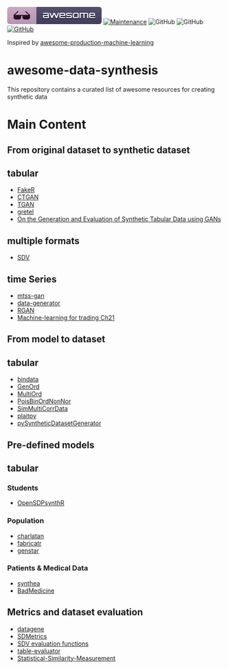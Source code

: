 [![Awesome](images/awesome.svg)](https://github.com/sindresorhus/awesome)
[![Maintenance](https://img.shields.io/badge/Maintained%3F-YES-green.svg)](https://github.com/joofio/awesome-data-synthesis/graphs/commit-activity)
![GitHub](https://img.shields.io/badge/Release-PROD-yellow.svg)
![GitHub](https://img.shields.io/badge/License-MIT-lightgrey.svg)
[![GitHub](https://img.shields.io/twitter/follow/4Elemento.svg?label=Follow)](https://twitter.com/4Elemento/)

Inspired by [awesome-production-machine-learning](https://github.com/EthicalML/awesome-production-machine-learning)

# awesome-data-synthesis
This repository contains a curated list of awesome resources for creating synthetic data


# Main Content

## From original dataset to synthetic dataset

## tabular
* [FakeR](https://cran.r-project.org/web/packages/fakeR/index.html)
* [CTGAN](https://github.com/sdv-dev/CTGAN)
* [TGAN](https://github.com/sdv-dev/TGAN)
* [gretel](https://github.com/gretelai/gretel-synthetics)
* [On the Generation and Evaluation of Synthetic Tabular Data using GANs](https://github.com/Baukebrenninkmeijer/On-the-Generation-and-Evaluation-of-Synthetic-Tabular-Data-using-GANs)


## multiple formats
* [SDV](https://github.com/sdv-dev/SDV)

## time Series
* [mtss-gan](https://github.com/firmai/mtss-gan)
* [data-generator](https://github.com/KDD-OpenSource/data-generation)
* [RGAN](https://github.com/ratschlab/RGAN)
* [Machine-learning for trading Ch21](https://github.com/stefan-jansen/machine-learning-for-trading/tree/master/21_gans_for_synthetic_time_series)

## From model to dataset

## tabular
* [bindata](https://cran.r-project.org/web/packages/bindata/index.html)
* [GenOrd](https://cran.r-project.org/web/packages/GenOrd/index.html)
* [MultiOrd](https://cran.r-project.org/web/packages/MultiOrd/index.html)
* [PoisBinOrdNonNor](https://cran.r-project.org/web/packages/PoisBinOrdNonNor/index.html)
* [SimMultiCorrData](https://cran.r-project.org/web/packages/SimMultiCorrData/index.html)
* [plaitpy](https://github.com/plaitpy/plaitpy)
* [pySyntheticDatasetGenerator](https://github.com/EDS-APHP/pySyntheticDatasetGenerator)

## Pre-defined models 
## tabular
### Students
* [OpenSDPsynthR](https://github.com/opensdp/OpenSDPsynthR)

### Population
* [charlatan](https://cran.r-project.org/web/packages/charlatan/index.html)
* [fabricatr](https://cran.r-project.org/web/packages/fabricatr/index.html)
* [genstar](https://github.com/ANRGenstar/genstar)

### Patients & Medical Data
* [synthea](https://github.com/synthetichealth/synthea)
* [BadMedicine](https://github.com/HicServices/BadMedicine)

## Metrics and dataset evaluation 
* [datagene](https://github.com/firmai/datagene)
* [SDMetrics](https://github.com/sdv-dev/SDMetrics)
* [SDV evaluation functions](https://github.com/sdv-dev/SDV)
* [table-evaluator](https://github.com/Baukebrenninkmeijer/table-evaluator)
* [Statistical-Similarity-Measurement](https://github.com/Olliang/Statistical-Similarity-Measurement)

